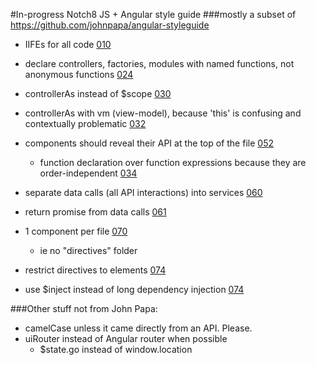 #In-progress Notch8 JS + Angular style guide
###mostly a subset of https://github.com/johnpapa/angular-styleguide

- IIFEs for all code [010](https://github.com/johnpapa/angular-styleguide#style-y010)

- declare controllers, factories, modules with named functions, not anonymous functions [024](https://github.com/johnpapa/angular-styleguide#style-y024)

- controllerAs instead of $scope [030](https://github.com/johnpapa/angular-styleguide#style-y030)

- controllerAs with vm (view-model), because 'this' is confusing and contextually problematic [032](https://github.com/johnpapa/angular-styleguide#style-y032)

- components should reveal their API at the top of the file [052](https://github.com/johnpapa/angular-styleguide#style-y052)
  - function declaration over function expressions because they are order-independent [034](https://github.com/johnpapa/angular-styleguide#style-y034)

- separate data calls (all API interactions) into services [060](https://github.com/johnpapa/angular-styleguide#style-y060)

- return promise from data calls [061](https://github.com/johnpapa/angular-styleguide#style-y061)

- 1 component per file [070](https://github.com/johnpapa/angular-styleguide#style-y070)
  - ie no "directives" folder

- restrict directives to elements [074](https://github.com/johnpapa/angular-styleguide#style-y074)

- use $inject instead of long dependency injection [074](https://github.com/johnpapa/angular-styleguide#style-y074)

###Other stuff not from John Papa:
- camelCase unless it came directly from an API. Please.
- uiRouter instead of Angular router when possible
  - $state.go instead of window.location